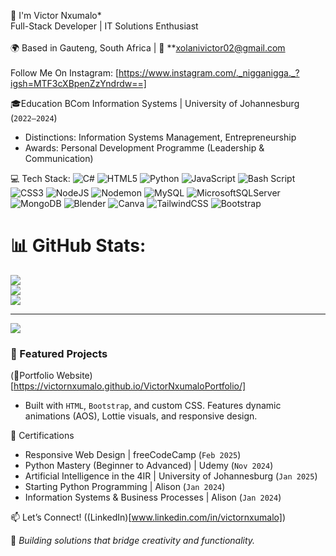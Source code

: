 👋 I'm Victor Nxumalo*<br/>
Full-Stack Developer | IT Solutions Enthusiast<br/>  
🌍 Based in Gauteng, South Africa | 📧 **xolanivictor02@gmail.com<br/>  
Follow Me On Instagram: [https://www.instagram.com/._nigganigga._?igsh=MTF3cXBpenZzYndrdw==]<br/>

🎓Education
BCom Information Systems | University of Johannesburg (`2022–2024`)  
- Distinctions: Information Systems Management, Entrepreneurship  
- Awards: Personal Development Programme (Leadership & Communication)  

💻 Tech Stack:
![C#](https://img.shields.io/badge/c%23-%23239120.svg?style=for-the-badge&logo=csharp&logoColor=white) ![HTML5](https://img.shields.io/badge/html5-%23E34F26.svg?style=for-the-badge&logo=html5&logoColor=white) ![Python](https://img.shields.io/badge/python-3670A0?style=for-the-badge&logo=python&logoColor=ffdd54) ![JavaScript](https://img.shields.io/badge/javascript-%23323330.svg?style=for-the-badge&logo=javascript&logoColor=%23F7DF1E) ![Bash Script](https://img.shields.io/badge/bash_script-%23121011.svg?style=for-the-badge&logo=gnu-bash&logoColor=white) ![CSS3](https://img.shields.io/badge/css3-%231572B6.svg?style=for-the-badge&logo=css3&logoColor=white) ![NodeJS](https://img.shields.io/badge/node.js-6DA55F?style=for-the-badge&logo=node.js&logoColor=white) ![Nodemon](https://img.shields.io/badge/NODEMON-%23323330.svg?style=for-the-badge&logo=nodemon&logoColor=%BBDEAD) ![MySQL](https://img.shields.io/badge/mysql-4479A1.svg?style=for-the-badge&logo=mysql&logoColor=white) ![MicrosoftSQLServer](https://img.shields.io/badge/Microsoft%20SQL%20Server-CC2927?style=for-the-badge&logo=microsoft%20sql%20server&logoColor=white) ![MongoDB](https://img.shields.io/badge/MongoDB-%234ea94b.svg?style=for-the-badge&logo=mongodb&logoColor=white) ![Blender](https://img.shields.io/badge/blender-%23F5792A.svg?style=for-the-badge&logo=blender&logoColor=white) ![Canva](https://img.shields.io/badge/Canva-%2300C4CC.svg?style=for-the-badge&logo=Canva&logoColor=white) ![TailwindCSS](https://img.shields.io/badge/tailwindcss-%2338B2AC.svg?style=for-the-badge&logo=tailwind-css&logoColor=white) ![Bootstrap](https://img.shields.io/badge/bootstrap-%238511FA.svg?style=for-the-badge&logo=bootstrap&logoColor=white)
# 📊 GitHub Stats:
![](https://github-readme-stats.vercel.app/api?username=VictorNxumalo&theme=dark&hide_border=false&include_all_commits=false&count_private=false)<br/>
![](https://nirzak-streak-stats.vercel.app/?user=VictorNxumalo&theme=dark&hide_border=false)<br/>
![](https://github-readme-stats.vercel.app/api/top-langs/?username=VictorNxumalo&theme=dark&hide_border=false&include_all_commits=false&count_private=false&layout=compact)

---
[![](https://visitcount.itsvg.in/api?id=VictorNxumalo&icon=0&color=0)](https://visitcount.itsvg.in)

### 🚀 Featured Projects<br/>  
(🔗Portfolio Website)[https://victornxumalo.github.io/VictorNxumaloPortfolio/]  
- Built with `HTML`, `Bootstrap`, and custom CSS. Features dynamic animations (AOS), Lottie visuals, and responsive design.  

📜 Certifications  
- Responsive Web Design | freeCodeCamp (`Feb 2025`)  
- Python Mastery (Beginner to Advanced) | Udemy (`Nov 2024`)  
- Artificial Intelligence in the 4IR | University of Johannesburg (`Jan 2025`)
- Starting Python Programming | Alison (`Jan 2024`)
- Information Systems & Business Processes | Alison  (`Jan 2024`)

📫 Let’s Connect!
((LinkedIn)[www.linkedin.com/in/victornxumalo])
  
🌟 *Building solutions that bridge creativity and functionality.*  
